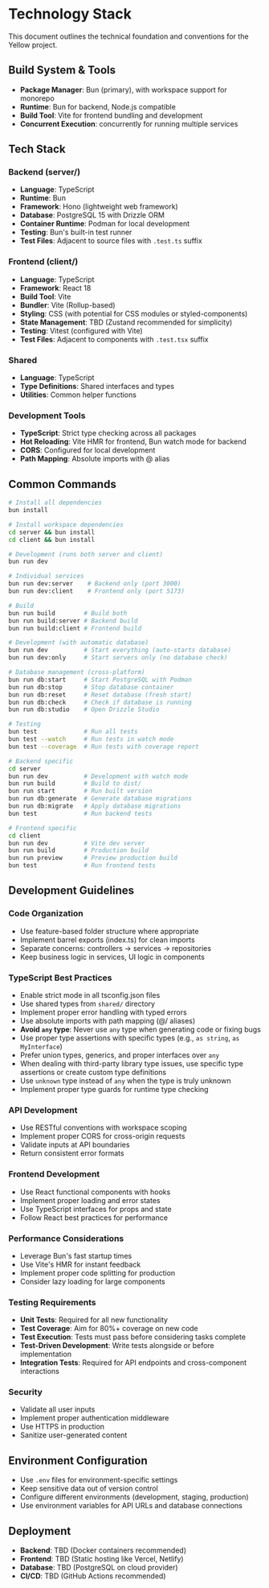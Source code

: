 # Technology Stack

This document outlines the technical foundation and conventions for the Yellow project.

## Build System & Tools
- **Package Manager**: Bun (primary), with workspace support for monorepo
- **Runtime**: Bun for backend, Node.js compatible
- **Build Tool**: Vite for frontend bundling and development
- **Concurrent Execution**: concurrently for running multiple services

## Tech Stack

### Backend (server/)
- **Language**: TypeScript
- **Runtime**: Bun
- **Framework**: Hono (lightweight web framework)
- **Database**: PostgreSQL 15 with Drizzle ORM
- **Container Runtime**: Podman for local development
- **Testing**: Bun's built-in test runner
- **Test Files**: Adjacent to source files with `.test.ts` suffix

### Frontend (client/)
- **Language**: TypeScript
- **Framework**: React 18
- **Build Tool**: Vite
- **Bundler**: Vite (Rollup-based)
- **Styling**: CSS (with potential for CSS modules or styled-components)
- **State Management**: TBD (Zustand recommended for simplicity)
- **Testing**: Vitest (configured with Vite)
- **Test Files**: Adjacent to components with `.test.tsx` suffix

### Shared
- **Language**: TypeScript
- **Type Definitions**: Shared interfaces and types
- **Utilities**: Common helper functions

### Development Tools
- **TypeScript**: Strict type checking across all packages
- **Hot Reloading**: Vite HMR for frontend, Bun watch mode for backend
- **CORS**: Configured for local development
- **Path Mapping**: Absolute imports with @ alias

## Common Commands

```bash
# Install all dependencies
bun install

# Install workspace dependencies
cd server && bun install
cd client && bun install

# Development (runs both server and client)
bun run dev

# Individual services
bun run dev:server    # Backend only (port 3000)
bun run dev:client    # Frontend only (port 5173)

# Build
bun run build        # Build both
bun run build:server # Backend build
bun run build:client # Frontend build

# Development (with automatic database)
bun run dev          # Start everything (auto-starts database)
bun run dev:only     # Start servers only (no database check)

# Database management (cross-platform)
bun run db:start     # Start PostgreSQL with Podman
bun run db:stop      # Stop database container
bun run db:reset     # Reset database (fresh start)
bun run db:check     # Check if database is running
bun run db:studio    # Open Drizzle Studio

# Testing
bun test             # Run all tests
bun test --watch     # Run tests in watch mode
bun test --coverage  # Run tests with coverage report

# Backend specific
cd server
bun run dev          # Development with watch mode
bun run build        # Build to dist/
bun run start        # Run built version
bun run db:generate  # Generate database migrations
bun run db:migrate   # Apply database migrations
bun test             # Run backend tests

# Frontend specific
cd client
bun run dev          # Vite dev server
bun run build        # Production build
bun run preview      # Preview production build
bun test             # Run frontend tests
```

## Development Guidelines

### Code Organization
- Use feature-based folder structure where appropriate
- Implement barrel exports (index.ts) for clean imports
- Separate concerns: controllers → services → repositories
- Keep business logic in services, UI logic in components

### TypeScript Best Practices
- Enable strict mode in all tsconfig.json files
- Use shared types from `shared/` directory
- Implement proper error handling with typed errors
- Use absolute imports with path mapping (@/ aliases)
- **Avoid `any` type**: Never use `any` type when generating code or fixing bugs
- Use proper type assertions with specific types (e.g., `as string`, `as MyInterface`)
- Prefer union types, generics, and proper interfaces over `any`
- When dealing with third-party library type issues, use specific type assertions or create custom type definitions
- Use `unknown` type instead of `any` when the type is truly unknown
- Implement proper type guards for runtime type checking

### API Development
- Use RESTful conventions with workspace scoping
- Implement proper CORS for cross-origin requests
- Validate inputs at API boundaries
- Return consistent error formats

### Frontend Development
- Use React functional components with hooks
- Implement proper loading and error states
- Use TypeScript interfaces for props and state
- Follow React best practices for performance

### Performance Considerations
- Leverage Bun's fast startup times
- Use Vite's HMR for instant feedback
- Implement proper code splitting for production
- Consider lazy loading for large components

### Testing Requirements
- **Unit Tests**: Required for all new functionality
- **Test Coverage**: Aim for 80%+ coverage on new code
- **Test Execution**: Tests must pass before considering tasks complete
- **Test-Driven Development**: Write tests alongside or before implementation
- **Integration Tests**: Required for API endpoints and cross-component interactions

### Security
- Validate all user inputs
- Implement proper authentication middleware
- Use HTTPS in production
- Sanitize user-generated content

## Environment Configuration
- Use `.env` files for environment-specific settings
- Keep sensitive data out of version control
- Configure different environments (development, staging, production)
- Use environment variables for API URLs and database connections

## Deployment
- **Backend**: TBD (Docker containers recommended)
- **Frontend**: TBD (Static hosting like Vercel, Netlify)
- **Database**: TBD (PostgreSQL on cloud provider)
- **CI/CD**: TBD (GitHub Actions recommended)